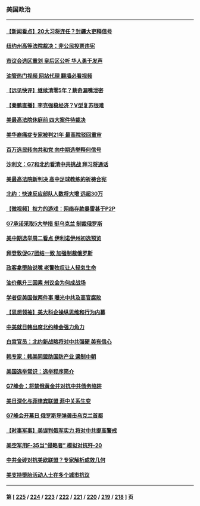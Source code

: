 ### 美国政治
---
#### [【新闻看点】20大习将连任？封疆大吏释信号](../../pages/ncid1078159/n13768739.md?06282045) 
#### [纽约州高等法院裁决：非公民投票违宪](../../pages/ncid1078159/n13768925.md?06282045) 
#### [市议会选区重划 皇后区公听 华人勇于发声](../../pages/ncid1078159/n13768915.md?06282045) 
#### [油管热门视频 网站代理 翻墙必看视频](http://209.222.30.114:81/youtube.html?06282045)
#### [【远见快评】继续清零5年？蔡奇漏嘴泄密](../../pages/ncid1078159/n13768743.md?06282045) 
#### [【秦鹏直播】李克强稳经济？V型复苏很难](../../pages/ncid1078159/n13768690.md?06282045) 
#### [美最高法院休庭前 四大案件待裁决](../../pages/ncid1078159/n13768668.md?06282045) 
#### [美华裔痛症专家被判21年 最高院驳回重审](../../pages/ncid1078159/n13768713.md?06282045) 
#### [百万选民转向共和党 向中期选举释何信号](../../pages/ncid1078159/n13768586.md?06282045) 
#### [沙利文：G7和北约看清中共挑战 拜习将通话](../../pages/ncid1078159/n13768652.md?06282045) 
#### [美最高法院新判决 高中足球教练的祈祷合宪](../../pages/ncid1078159/n13768604.md?06282045) 
#### [北约：快速反应部队人数将大增 远超30万](../../pages/ncid1078159/n13768594.md?06282045) 
#### [【微视频】权力的游戏：网络存款暴雷甚于P2P](../../pages/ncid1078159/n13768525.md?06282045) 
#### [G7承诺采取5大举措 挺乌克兰 制裁俄罗斯](../../pages/ncid1078159/n13768462.md?06282045) 
#### [美中期选举周二看点 伊利诺伊州初选预览](../../pages/ncid1078159/n13767899.md?06282045) 
#### [拜登敦促G7团结一致 加强制裁俄罗斯](../../pages/ncid1078159/n13768111.md?06282045) 
#### [政客拿堕胎说嘴 老警牧叹让人轻忽生命](../../pages/ncid1078159/n13768133.md?06282045) 
#### [油价飙升三因素 州议会为何成战场](../../pages/ncid1078159/n13768103.md?06282045) 
#### [学者促美国做两件事 曝光中共及高官腐败](../../pages/ncid1078159/n13768044.md?06282045) 
#### [【思想领袖】美大科企操纵思维和行为内幕](../../pages/ncid1078159/n13754307.md?06282045) 
#### [中美就日韩出席北约峰会强力角力](../../pages/ncid1078159/n13767842.md?06282045) 
#### [白宫官员：北约新战略将对中共强硬 美有信心](../../pages/ncid1078159/n13767901.md?06282045) 
#### [韩专家：韩美同盟助国防产业 遏制中朝](../../pages/ncid1078159/n13767894.md?06282045) 
#### [美国选举常识：选举程序简介](../../pages/ncid1078159/n13767814.md?06282045) 
#### [G7峰会：将禁俄黄金并对抗中共债务陷阱](../../pages/ncid1078159/n13767783.md?06282045) 
#### [美日深化与菲律宾联盟 菲中关系生变](../../pages/ncid1078159/n13767862.md?06282045) 
#### [G7峰会开幕日 俄罗斯导弹袭击乌克兰首都](../../pages/ncid1078159/n13767843.md?06282045) 
#### [【时事军事】美误判俄军实力 将对中共提高警戒](../../pages/ncid1078159/n13767007.md?06282045) 
#### [美空军用F-35当“侵略者” 模拟对抗歼-20](../../pages/ncid1078159/n13764726.md?06282045) 
#### [中共金砖对抗美欧联盟？专家解析成效几何](../../pages/ncid1078159/n13766960.md?06282045) 
#### [美支持堕胎活动人士在多个城市抗议](../../pages/ncid1078159/n13767540.md?06282045) 

---
#### 第 [ [225](./225.md?06282045) / [224](./224.md?06282045) / [223](./223.md?06282045) / [222](./222.md?06282045) / [221](./221.md?06282045) / [220](./220.md?06282045) / [219](./219.md?06282045) / [218](./218.md?06282045) ] 页
